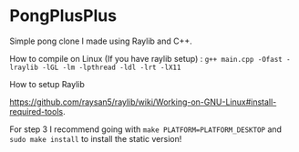 # PongPlusPlus
Simple pong clone I made using Raylib and C++.

How to compile on Linux (If you have raylib setup) :
`g++ main.cpp -Ofast -lraylib -lGL -lm -lpthread -ldl -lrt -lX11`

How to setup Raylib

https://github.com/raysan5/raylib/wiki/Working-on-GNU-Linux#install-required-tools.

For step 3 I recommend going with `make PLATFORM=PLATFORM_DESKTOP` and `sudo make install` to install the static version! 
